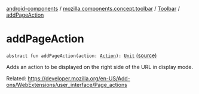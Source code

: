 [android-components](../../index.md) / [mozilla.components.concept.toolbar](../index.md) / [Toolbar](index.md) / [addPageAction](./add-page-action.md)

# addPageAction

`abstract fun addPageAction(action: `[`Action`](-action/index.md)`): `[`Unit`](https://kotlinlang.org/api/latest/jvm/stdlib/kotlin/-unit/index.html) [(source)](https://github.com/mozilla-mobile/android-components/blob/master/components/concept/toolbar/src/main/java/mozilla/components/concept/toolbar/Toolbar.kt#L93)

Adds an action to be displayed on the right side of the URL in display mode.

Related:
https://developer.mozilla.org/en-US/Add-ons/WebExtensions/user_interface/Page_actions

